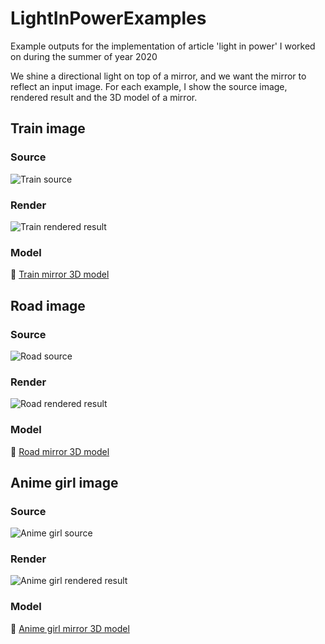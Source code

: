 # LightInPowerExamples
Example outputs for the implementation of article 'light in power' I worked on during the summer of year 2020

We shine a directional light on top of a mirror, and we want the mirror to reflect an input image. For each example, I show the source image, rendered result and the 3D model of a mirror.

## Train image
### Source
![Train source](https://drive.google.com/uc?export=view&id=1m64eUUuWHRUg2cicuId7X5l02Kr_kxwK)
### Render
![Train rendered result](https://drive.google.com/uc?export=view&id=1kAUHMbvuz1Liw1TiTRRVolU2Ht-bzarT)
### Model
🧊 [Train mirror 3D model](https://drive.google.com/uc?export=view&id=1oqDlHsZLwkdU8hUFGAM1Z3af17hyQwCK)


## Road image
### Source
![Road source](https://drive.google.com/uc?export=view&id=1fpUbCY54C6vfClWhs_6l5hMUSe_sPph9)
### Render
![Road rendered result](https://drive.google.com/uc?export=view&id=10XXlEYKxrh8qJy8AICTA69fHhac0GeDj)
### Model
🧊 [Road mirror 3D model](https://drive.google.com/uc?export=view&id=19aeaX4sZCRI36rQ3GWK1AwnDL_FdlKTG)

## Anime girl image
### Source
![Anime girl source](https://drive.google.com/uc?export=view&id=1bRdtOY6zMK1vnuCKZ9uUL8JQAzIv7FrX)
### Render
![Anime girl rendered result](https://drive.google.com/uc?export=view&id=1fQkubVCA7_O5vibnrb0F8VOhuejkbY7q)
### Model
🧊 [Anime girl mirror 3D model](https://drive.google.com/uc?export=view&id=1E_D_nX2ExnpZbcgmXumr9lYtJ9JOmYKu)
